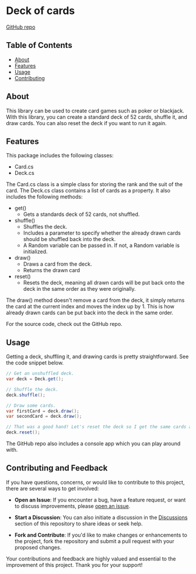 # Deck of cards

[GitHub repo](https://github.com/LarsGast/DeckOfCards)

## Table of Contents

- [About](#about)
- [Features](#features)
- [Usage](#usage)
- [Contributing](#contributing)

## About

This library can be used to create card games such as poker or blackjack. With this library, you can create a standard deck of 52 cards, shuffle it, and draw cards. You can also reset the deck if you want to run it again.

## Features

This package includes the following classes:
* Card.cs
* Deck.cs

The Card.cs class is a simple class for storing the rank and the suit of the card.
The Deck.cs class contains a list of cards as a property. It also includes the following methods:
* get()
	* Gets a standards deck of 52 cards, not shuffled.
* shuffle()
	* Shuffles the deck.
	* Includes a parameter to specify whether the already drawn cards should be shuffled back into the deck.
	* A Random variable can be passed in. If not, a Random variable is initialized.
* draw()
	* Draws a card from the deck.
	* Returns the drawn card
* reset()
	* Resets the deck, meaning all drawn cards will be put back onto the deck in the same order as they were originally.

The draw() method doesn't remove a card from the deck, it simply returns the card at the current index and moves the index up by 1. This is how already drawn cards can be put back into the deck in the same order.

For the source code, check out the GitHub repo.

## Usage

Getting a deck, shuffling it, and drawing cards is pretty straightforward. See the code snippet below.

```csharp
// Get an unshuffled deck.
var deck = Deck.get();

// Shuffle the deck.
deck.shuffle();

// Draw some cards.
var firstCard = deck.draw();
var secondCard = deck.draw();

// That was a good hand! Let's reset the deck so I get the same cards again.
deck.reset();
```

The GitHub repo also includes a console app which you can play around with.

## Contributing and Feedback

If you have questions, concerns, or would like to contribute to this project, there are several ways to get involved:

- **Open an Issue**: If you encounter a bug, have a feature request, or want to discuss improvements, please [open an issue](https://github.com/LarsGast/DeckOfCards/issues).

- **Start a Discussion**: You can also initiate a discussion in the [Discussions](https://github.com/LarsGast/DeckOfCards/discussions) section of this repository to share ideas or seek help.

- **Fork and Contribute**: If you'd like to make changes or enhancements to the project, fork the repository and submit a pull request with your proposed changes.

Your contributions and feedback are highly valued and essential to the improvement of this project. Thank you for your support!
